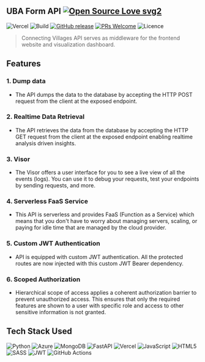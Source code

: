 ## UBA Form API [![Open Source Love svg2](https://badges.frapsoft.com/os/v2/open-source.svg?v=103)](https://github.com/ellerbrock/open-source-badges/)

![Vercel](https://vercelbadge.vercel.app/api/mayureshagashe2105/UBA-FORM-API)
![Build](https://github.com/Heritians/UBA-FORM-API/actions/workflows/api-route-test.yml/badge.svg)
[![GitHub release](https://img.shields.io/github/release/Heritians/UBA-FORM-API)](https://github.com/Heritians/UBA-FORM-API/releases/)
[![PRs Welcome](https://img.shields.io/badge/PRs-welcome-brightgreen.svg)](http://makeapullrequest.com)
![Licence](https://img.shields.io/github/license/mayureshagashe2105/UBA-FORM-API)

> Connecting Villages API serves as middleware for the frontend website and visualization dashboard.

## Features
### 1. Dump data
- The API dumps the data to the database by accepting the HTTP POST request from the client at the exposed endpoint.

### 2. Realtime Data Retrieval
- The API retrieves the data from the database by accepting the HTTP GET request from the client at the exposed endpoint enabling realtime analysis driven insights.

### 3. Visor
- The Visor offers a user interface for you to see a live view of all the events (logs). You can use it to debug your requests, test your endpoints by sending requests, and more.

### 4. Serverless FaaS Service
- This API is serverless and provides FaaS (Function as a Service) which means that you don't have to worry about managing servers, scaling, or paying for idle time that are managed by the cloud provider.

### 5. Custom JWT Authentication
- API is equipped with custom JWT authentication. All the protected routes are now injected with this custom JWT Bearer dependency.

### 6. Scoped Authorization
- Hierarchical scope of access applies a coherent authorization barrier to prevent unauthorized access. This ensures that only the required features are shown to a user with specific role and access to other sensitive information is not granted.

## Tech Stack Used
![Python](https://img.shields.io/badge/python-3670A0?style=for-the-badge&logo=python&logoColor=ffdd54)
![Azure](https://img.shields.io/badge/azure_CosmosDB-%230072C6.svg?style=for-the-badge&logo=microsoftazure&logoColor=white)
![MongoDB](https://img.shields.io/badge/MongoDB-%234ea94b.svg?style=for-the-badge&logo=mongodb&logoColor=white)
![FastAPI](https://img.shields.io/badge/FastAPI-005571?style=for-the-badge&logo=fastapi)
![Vercel](https://img.shields.io/badge/vercel-%23000000.svg?style=for-the-badge&logo=vercel&logoColor=white)
![JavaScript](https://img.shields.io/badge/javascript-%23323330.svg?style=for-the-badge&logo=javascript&logoColor=%23F7DF1E)
![HTML5](https://img.shields.io/badge/html5-%23E34F26.svg?style=for-the-badge&logo=html5&logoColor=white)
![SASS](https://img.shields.io/badge/SASS-hotpink.svg?style=for-the-badge&logo=SASS&logoColor=white)
![JWT](https://img.shields.io/badge/JWT-black?style=for-the-badge&logo=JSON%20web%20tokens)
![GitHub Actions](https://img.shields.io/badge/github%20actions-%232671E5.svg?style=for-the-badge&logo=githubactions&logoColor=white)
